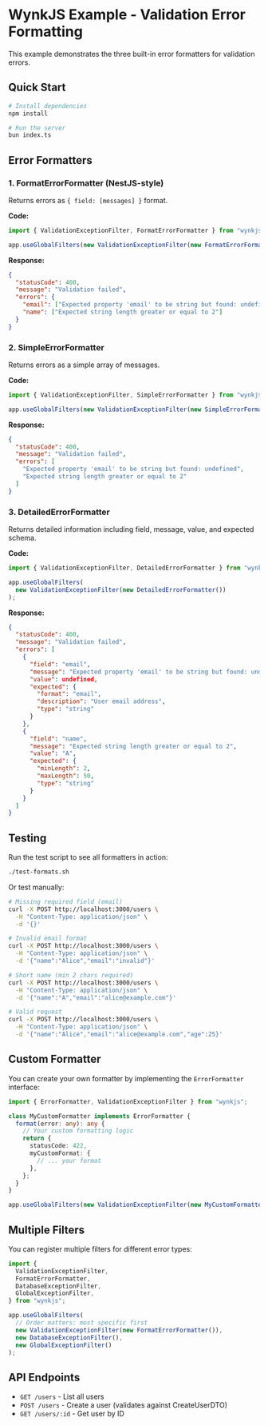 # WynkJS Example - Validation Error Formatting

This example demonstrates the three built-in error formatters for validation errors.

## Quick Start

```bash
# Install dependencies
npm install

# Run the server
bun index.ts
```

## Error Formatters

### 1. FormatErrorFormatter (NestJS-style)

Returns errors as `{ field: [messages] }` format.

**Code:**

```typescript
import { ValidationExceptionFilter, FormatErrorFormatter } from "wynkjs";

app.useGlobalFilters(new ValidationExceptionFilter(new FormatErrorFormatter()));
```

**Response:**

```json
{
  "statusCode": 400,
  "message": "Validation failed",
  "errors": {
    "email": ["Expected property 'email' to be string but found: undefined"],
    "name": ["Expected string length greater or equal to 2"]
  }
}
```

### 2. SimpleErrorFormatter

Returns errors as a simple array of messages.

**Code:**

```typescript
import { ValidationExceptionFilter, SimpleErrorFormatter } from "wynkjs";

app.useGlobalFilters(new ValidationExceptionFilter(new SimpleErrorFormatter()));
```

**Response:**

```json
{
  "statusCode": 400,
  "message": "Validation failed",
  "errors": [
    "Expected property 'email' to be string but found: undefined",
    "Expected string length greater or equal to 2"
  ]
}
```

### 3. DetailedErrorFormatter

Returns detailed information including field, message, value, and expected schema.

**Code:**

```typescript
import { ValidationExceptionFilter, DetailedErrorFormatter } from "wynkjs";

app.useGlobalFilters(
  new ValidationExceptionFilter(new DetailedErrorFormatter())
);
```

**Response:**

```json
{
  "statusCode": 400,
  "message": "Validation failed",
  "errors": [
    {
      "field": "email",
      "message": "Expected property 'email' to be string but found: undefined",
      "value": undefined,
      "expected": {
        "format": "email",
        "description": "User email address",
        "type": "string"
      }
    },
    {
      "field": "name",
      "message": "Expected string length greater or equal to 2",
      "value": "A",
      "expected": {
        "minLength": 2,
        "maxLength": 50,
        "type": "string"
      }
    }
  ]
}
```

## Testing

Run the test script to see all formatters in action:

```bash
./test-formats.sh
```

Or test manually:

```bash
# Missing required field (email)
curl -X POST http://localhost:3000/users \
  -H "Content-Type: application/json" \
  -d '{}'

# Invalid email format
curl -X POST http://localhost:3000/users \
  -H "Content-Type: application/json" \
  -d '{"name":"Alice","email":"invalid"}'

# Short name (min 2 chars required)
curl -X POST http://localhost:3000/users \
  -H "Content-Type: application/json" \
  -d '{"name":"A","email":"alice@example.com"}'

# Valid request
curl -X POST http://localhost:3000/users \
  -H "Content-Type: application/json" \
  -d '{"name":"Alice","email":"alice@example.com","age":25}'
```

## Custom Formatter

You can create your own formatter by implementing the `ErrorFormatter` interface:

```typescript
import { ErrorFormatter, ValidationExceptionFilter } from "wynkjs";

class MyCustomFormatter implements ErrorFormatter {
  format(error: any): any {
    // Your custom formatting logic
    return {
      statusCode: 422,
      myCustomFormat: {
        // ... your format
      },
    };
  }
}

app.useGlobalFilters(new ValidationExceptionFilter(new MyCustomFormatter()));
```

## Multiple Filters

You can register multiple filters for different error types:

```typescript
import {
  ValidationExceptionFilter,
  FormatErrorFormatter,
  DatabaseExceptionFilter,
  GlobalExceptionFilter,
} from "wynkjs";

app.useGlobalFilters(
  // Order matters: most specific first
  new ValidationExceptionFilter(new FormatErrorFormatter()),
  new DatabaseExceptionFilter(),
  new GlobalExceptionFilter()
);
```

## API Endpoints

- `GET /users` - List all users
- `POST /users` - Create a user (validates against CreateUserDTO)
- `GET /users/:id` - Get user by ID
